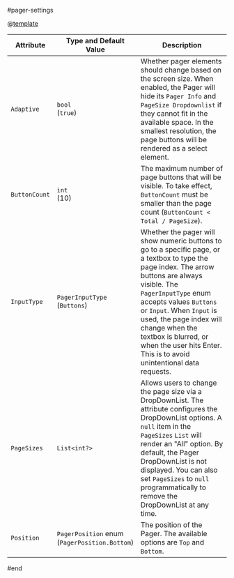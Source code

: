#pager-settings

@[template](/_contentTemplates/common/parameters-table-styles.md#table-layout)

| Attribute | Type and Default Value | Description |
|----------|----------|----------|
|`Adaptive` | `bool` <br/> (`true`) | Whether pager elements should change based on the screen size. When enabled, the Pager will hide its `Pager Info` and `PageSize Dropdownlist` if they cannot fit in the available space. In the smallest resolution, the page buttons will be rendered as a select element.
|`ButtonCount` | `int` <br/> (10) | The maximum number of page buttons that will be visible. To take effect, `ButtonCount` must be smaller than the page count (`ButtonCount < Total / PageSize`).
| `InputType` | `PagerInputType` <br/> (`Buttons`) | Whether the pager will show numeric buttons to go to a specific page, or a textbox to type the page index. The arrow buttons are always visible. The `PagerInputType` enum accepts values `Buttons` or `Input`. When `Input` is used, the page index will change when the textbox is blurred, or when the user hits Enter. This is to avoid unintentional data requests.
| `PageSizes` | `List<int?>` | Allows users to change the page size via a DropDownList. The attribute configures the DropDownList options. A `null` item in the `PageSizes` `List` will render an "All" option. By default, the Pager DropDownList is not displayed. You can also set `PageSizes` to `null` programmatically to remove the DropDownList at any time.
| `Position` | `PagerPosition` enum <br/> (`PagerPosition.Bottom`) | The position of the Pager. The available options are `Top` and `Bottom`.
#end